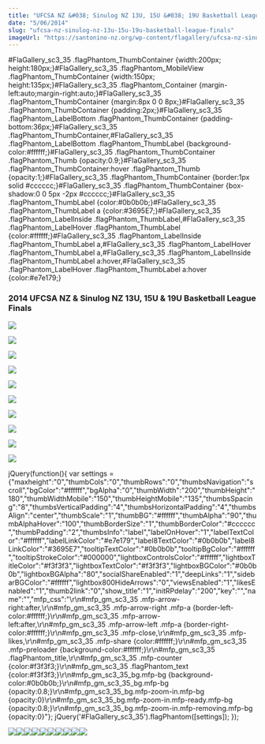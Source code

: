 ```yaml
---
title: "UFCSA NZ &#038; Sinulog NZ 13U, 15U &#038; 19U Basketball League Finals"
date: "5/06/2014"
slug: "ufcsa-nz-sinulog-nz-13u-15u-19u-basketball-league-finals"
imageUrl: "https://santonino-nz.org/wp-content/flagallery/ufcsa-nz-sinulog-nz-13u-15u-19u-basketball-league-finals/webview/1601148_10202197577560890_9145196862703452696_n.jpg"
---
```


#FlaGallery\_sc3\_35 .flagPhantom\_ThumbContainer {width:200px; height:180px;}#FlaGallery\_sc3\_35 .flagPhantom\_MobileView .flagPhantom\_ThumbContainer {width:150px; height:135px;}#FlaGallery\_sc3\_35 .flagPhantom\_Container {margin-left:auto;margin-right:auto;}#FlaGallery\_sc3\_35 .flagPhantom\_ThumbContainer {margin:8px 0 0 8px;}#FlaGallery\_sc3\_35 .flagPhantom\_ThumbContainer {padding:2px;}#FlaGallery\_sc3\_35 .flagPhantom\_LabelBottom .flagPhantom\_ThumbContainer {padding-bottom:36px;}#FlaGallery\_sc3\_35 .flagPhantom\_ThumbContainer,#FlaGallery\_sc3\_35 .flagPhantom\_LabelBottom .flagPhantom\_ThumbLabel {background-color:#ffffff;}#FlaGallery\_sc3\_35 .flagPhantom\_ThumbContainer .flagPhantom\_Thumb {opacity:0.9;}#FlaGallery\_sc3\_35 .flagPhantom\_ThumbContainer:hover .flagPhantom\_Thumb {opacity:1;}#FlaGallery\_sc3\_35 .flagPhantom\_ThumbContainer {border:1px solid #cccccc;}#FlaGallery\_sc3\_35 .flagPhantom\_ThumbContainer {box-shadow:0 0 5px -2px #cccccc;}#FlaGallery\_sc3\_35 .flagPhantom\_ThumbLabel {color:#0b0b0b;}#FlaGallery\_sc3\_35 .flagPhantom\_ThumbLabel a {color:#3695E7;}#FlaGallery\_sc3\_35 .flagPhantom\_LabelInside .flagPhantom\_ThumbLabel,#FlaGallery\_sc3\_35 .flagPhantom\_LabelHover .flagPhantom\_ThumbLabel {color:#ffffff;}#FlaGallery\_sc3\_35 .flagPhantom\_LabelInside .flagPhantom\_ThumbLabel a,#FlaGallery\_sc3\_35 .flagPhantom\_LabelHover .flagPhantom\_ThumbLabel a,#FlaGallery\_sc3\_35 .flagPhantom\_LabelInside .flagPhantom\_ThumbLabel a:hover,#FlaGallery\_sc3\_35 .flagPhantom\_LabelHover .flagPhantom\_ThumbLabel a:hover {color:#e7e179;}

### 2014 UFCSA NZ & Sinulog NZ 13U, 15U & 19U Basketball League Finals

[![](https://i0.wp.com/santonino-nz.org/wp-content/flagallery/ufcsa-nz-sinulog-nz-13u-15u-19u-basketball-league-finals/thumbs/thumbs_1601148_10202197577560890_9145196862703452696_n.jpg?ssl=1)](https://i0.wp.com/santonino-nz.org/wp-content/flagallery/ufcsa-nz-sinulog-nz-13u-15u-19u-basketball-league-finals/webview/1601148_10202197577560890_9145196862703452696_n.jpg?ssl=1)

[![](https://i0.wp.com/santonino-nz.org/wp-content/flagallery/ufcsa-nz-sinulog-nz-13u-15u-19u-basketball-league-finals/thumbs/thumbs_1891030_10202197568040652_7637793059085280244_n.jpg?ssl=1)](https://i0.wp.com/santonino-nz.org/wp-content/flagallery/ufcsa-nz-sinulog-nz-13u-15u-19u-basketball-league-finals/webview/1891030_10202197568040652_7637793059085280244_n.jpg?ssl=1)

[![](https://i0.wp.com/santonino-nz.org/wp-content/flagallery/ufcsa-nz-sinulog-nz-13u-15u-19u-basketball-league-finals/thumbs/thumbs_10310671_10202197579560940_8886230068637219509_n.jpg?ssl=1)](https://i0.wp.com/santonino-nz.org/wp-content/flagallery/ufcsa-nz-sinulog-nz-13u-15u-19u-basketball-league-finals/webview/10310671_10202197579560940_8886230068637219509_n.jpg?ssl=1)

[![](https://i0.wp.com/santonino-nz.org/wp-content/flagallery/ufcsa-nz-sinulog-nz-13u-15u-19u-basketball-league-finals/thumbs/thumbs_10363997_10202197564760570_5571788653087039563_n.jpg?ssl=1)](https://i0.wp.com/santonino-nz.org/wp-content/flagallery/ufcsa-nz-sinulog-nz-13u-15u-19u-basketball-league-finals/webview/10363997_10202197564760570_5571788653087039563_n.jpg?ssl=1)

[![](https://i0.wp.com/santonino-nz.org/wp-content/flagallery/ufcsa-nz-sinulog-nz-13u-15u-19u-basketball-league-finals/thumbs/thumbs_10382854_10202197576560865_4346052927246858963_n.jpg?ssl=1)](https://i0.wp.com/santonino-nz.org/wp-content/flagallery/ufcsa-nz-sinulog-nz-13u-15u-19u-basketball-league-finals/webview/10382854_10202197576560865_4346052927246858963_n.jpg?ssl=1)

[![](https://i0.wp.com/santonino-nz.org/wp-content/flagallery/ufcsa-nz-sinulog-nz-13u-15u-19u-basketball-league-finals/thumbs/thumbs_10407919_10202197578360910_1891003347984650847_n.jpg?ssl=1)](https://i0.wp.com/santonino-nz.org/wp-content/flagallery/ufcsa-nz-sinulog-nz-13u-15u-19u-basketball-league-finals/webview/10407919_10202197578360910_1891003347984650847_n.jpg?ssl=1)

[![](https://i0.wp.com/santonino-nz.org/wp-content/flagallery/ufcsa-nz-sinulog-nz-13u-15u-19u-basketball-league-finals/thumbs/thumbs_10417020_10202197563840547_6356778117308119107_n.jpg?ssl=1)](https://i0.wp.com/santonino-nz.org/wp-content/flagallery/ufcsa-nz-sinulog-nz-13u-15u-19u-basketball-league-finals/webview/10417020_10202197563840547_6356778117308119107_n.jpg?ssl=1)

[![](https://i0.wp.com/santonino-nz.org/wp-content/flagallery/ufcsa-nz-sinulog-nz-13u-15u-19u-basketball-league-finals/thumbs/thumbs_10418239_10202197572680768_4052331626102553316_n.jpg?ssl=1)](https://i0.wp.com/santonino-nz.org/wp-content/flagallery/ufcsa-nz-sinulog-nz-13u-15u-19u-basketball-league-finals/webview/10418239_10202197572680768_4052331626102553316_n.jpg?ssl=1)

[![](https://i0.wp.com/santonino-nz.org/wp-content/flagallery/ufcsa-nz-sinulog-nz-13u-15u-19u-basketball-league-finals/thumbs/thumbs_10418402_10202197586641117_76095088699725160_n.jpg?ssl=1)](https://i0.wp.com/santonino-nz.org/wp-content/flagallery/ufcsa-nz-sinulog-nz-13u-15u-19u-basketball-league-finals/webview/10418402_10202197586641117_76095088699725160_n.jpg?ssl=1)

[![](https://i0.wp.com/santonino-nz.org/wp-content/flagallery/ufcsa-nz-sinulog-nz-13u-15u-19u-basketball-league-finals/thumbs/thumbs_10427240_10202197565440587_4674686504743483480_n.jpg?ssl=1)](https://i0.wp.com/santonino-nz.org/wp-content/flagallery/ufcsa-nz-sinulog-nz-13u-15u-19u-basketball-league-finals/webview/10427240_10202197565440587_4674686504743483480_n.jpg?ssl=1)

jQuery(function(){ var settings = {"maxheight":"0","thumbCols":"0","thumbRows":"0","thumbsNavigation":"scroll","bgColor":"#ffffff","bgAlpha":"0","thumbWidth":"200","thumbHeight":"180","thumbWidthMobile":"150","thumbHeightMobile":"135","thumbsSpacing":"8","thumbsVerticalPadding":"4","thumbsHorizontalPadding":"4","thumbsAlign":"center","thumbScale":"1","thumbBG":"#ffffff","thumbAlpha":"90","thumbAlphaHover":"100","thumbBorderSize":"1","thumbBorderColor":"#cccccc","thumbPadding":"2","thumbsInfo":"label","labelOnHover":"1","labelTextColor":"#ffffff","labelLinkColor":"#e7e179","label8TextColor":"#0b0b0b","label8LinkColor":"#3695E7","tooltipTextColor":"#0b0b0b","tooltipBgColor":"#ffffff","tooltipStrokeColor":"#000000","lightboxControlsColor":"#ffffff","lightboxTitleColor":"#f3f3f3","lightboxTextColor":"#f3f3f3","lightboxBGColor":"#0b0b0b","lightboxBGAlpha":"80","socialShareEnabled":"1","deepLinks":"1","sidebarBGColor":"#ffffff","lightbox800HideArrows":"0","viewsEnabled":"1","likesEnabled":"1","thumb2link":"0","show\_title":"1","initRPdelay":"200","key":"","name":"","mfp\_css":"\\r\\n#mfp\_gm\_sc3\_35 .mfp-arrow-right:after,\\r\\n#mfp\_gm\_sc3\_35 .mfp-arrow-right .mfp-a {border-left-color:#ffffff;}\\r\\n#mfp\_gm\_sc3\_35 .mfp-arrow-left:after,\\r\\n#mfp\_gm\_sc3\_35 .mfp-arrow-left .mfp-a {border-right-color:#ffffff;}\\r\\n#mfp\_gm\_sc3\_35 .mfp-close,\\r\\n#mfp\_gm\_sc3\_35 .mfp-likes,\\r\\n#mfp\_gm\_sc3\_35 .mfp-share {color:#ffffff;}\\r\\n#mfp\_gm\_sc3\_35 .mfp-preloader {background-color:#ffffff;}\\r\\n#mfp\_gm\_sc3\_35 .flagPhantom\_title,\\r\\n#mfp\_gm\_sc3\_35 .mfp-counter {color:#f3f3f3;}\\r\\n#mfp\_gm\_sc3\_35 .flagPhantom\_text {color:#f3f3f3;}\\r\\n#mfp\_gm\_sc3\_35\_bg.mfp-bg {background-color:#0b0b0b;}\\r\\n#mfp\_gm\_sc3\_35\_bg.mfp-bg {opacity:0.8;}\\r\\n#mfp\_gm\_sc3\_35\_bg.mfp-zoom-in.mfp-bg {opacity:0}\\r\\n#mfp\_gm\_sc3\_35\_bg.mfp-zoom-in.mfp-ready.mfp-bg {opacity:0.8;}\\r\\n#mfp\_gm\_sc3\_35\_bg.mfp-zoom-in.mfp-removing.mfp-bg {opacity:0}"}; jQuery('#FlaGallery\_sc3\_35').flagPhantom(\[settings\]); });

![](assets\images\1601148_10202197577560890_9145196862703452696_n.jpg)![](assets\images\1891030_10202197568040652_7637793059085280244_n.jpg)![](assets\images\10310671_10202197579560940_8886230068637219509_n.jpg)![](assets\images\10363997_10202197564760570_5571788653087039563_n.jpg)![](assets\images\10382854_10202197576560865_4346052927246858963_n.jpg)![](assets\images\10407919_10202197578360910_1891003347984650847_n.jpg)![](assets\images\10417020_10202197563840547_6356778117308119107_n.jpg)![](assets\images\10418239_10202197572680768_4052331626102553316_n.jpg)![](assets\images\10418402_10202197586641117_76095088699725160_n.jpg)![](assets\images\10427240_10202197565440587_4674686504743483480_n.jpg)